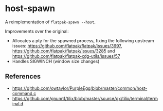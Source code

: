 # host-spawn

A reimplementation of `flatpak-spawn --host`.

Improvements over the original:

* Allocates a pty for the spawned process, fixing the following upstream issues: https://github.com/flatpak/flatpak/issues/3697, https://github.com/flatpak/flatpak/issues/3285 and https://github.com/flatpak/flatpak-xdg-utils/issues/57
* Handles SIGWINCH (window size changes)

## References

* https://github.com/owtaylor/PurpleEgg/blob/master/common/host-command.c
* https://github.com/gnunn1/tilix/blob/master/source/gx/tilix/terminal/terminal.d
